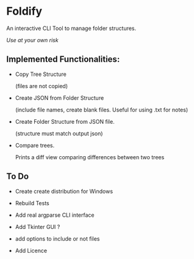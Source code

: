 # Foldify

An interactive CLI Tool to manage folder structures.

*Use at your own risk*

## Implemented Functionalities:
* Copy Tree Structure

    (files are not copied)


* Create JSON from Folder Structure

    (include file names, create blank files. Useful for using .txt for notes)


* Create Folder Structure from JSON file.

    (structure must match output json)


* Compare trees.

    Prints a diff view comparing differences between two trees



## To Do
* Create create distribution for Windows

* Rebuild Tests
* Add real argparse CLI interface
* Add Tkinter GUI ?
* add options to include or not files
* Add Licence
